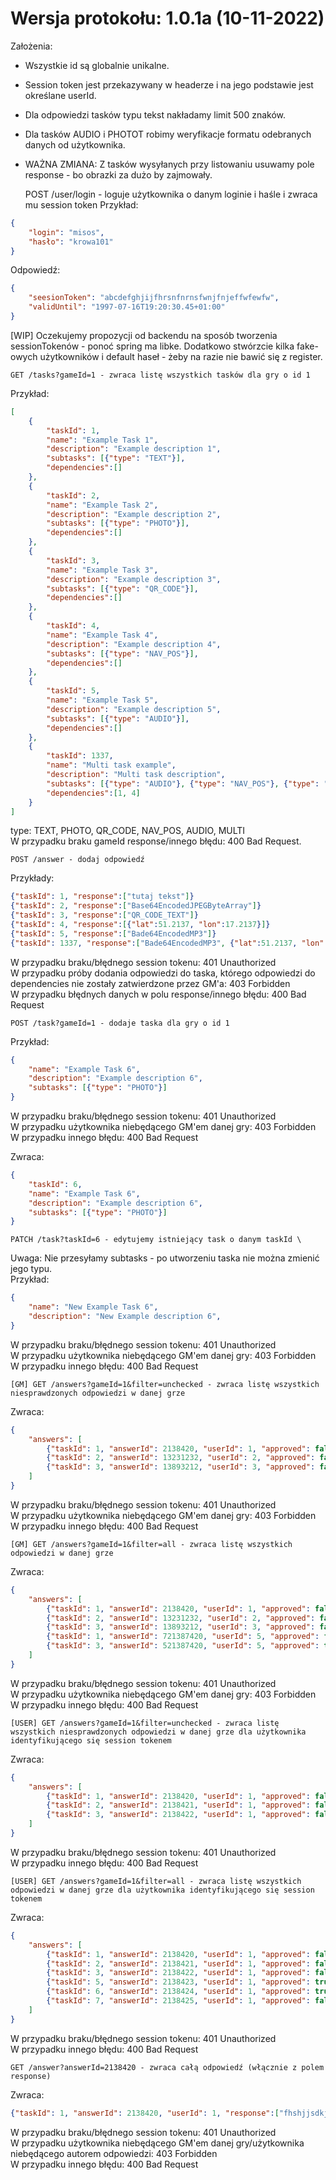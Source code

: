# Wersja protokołu: 1.0.1a (10-11-2022)

Założenia:
- Wszystkie id są globalnie unikalne.
- Session token jest przekazywany w headerze i na jego podstawie jest określane userId.
- Dla odpowiedzi tasków typu tekst nakładamy limit 500 znaków.
- Dla tasków AUDIO i PHOTOT robimy weryfikacje formatu odebranych danych od użytkownika.
- WAŻNA ZMIANA: Z tasków wysyłanych przy listowaniu usuwamy pole response - bo obrazki za dużo by zajmowały.

    POST /user/login - loguje użytkownika o danym loginie i haśle i zwraca mu session token
Przykład:
```JSON
{
    "login": "misos",
    "hasło": "krowa101"
}
```

Odpowiedź:
```JSON
{
    "seesionToken": "abcdefghjijfhrsnfnrnsfwnjfnjeffwfewfw",
    "validUntil": "1997-07-16T19:20:30.45+01:00"
}
```
[WIP] Oczekujemy propozycji od backendu na sposób tworzenia sessionTokenów - ponoć spring ma libke. Dodatkowo stwórzcie kilka fake-owych użytkowników i default haseł - żeby na razie nie bawić się z register.


    GET /tasks?gameId=1 - zwraca listę wszystkich tasków dla gry o id 1
Przykład:
```JSON
[
    {
        "taskId": 1,
        "name": "Example Task 1",
        "description": "Example description 1",
        "subtasks": [{"type": "TEXT"}],
        "dependencies":[]
    },
    {
        "taskId": 2,
        "name": "Example Task 2",
        "description": "Example description 2",
        "subtasks": [{"type": "PHOTO"}],
        "dependencies":[]
    },
    {
        "taskId": 3,
        "name": "Example Task 3",
        "description": "Example description 3",
        "subtasks": [{"type": "QR_CODE"}],
        "dependencies":[]
    },
    {
        "taskId": 4,
        "name": "Example Task 4",
        "description": "Example description 4",
        "subtasks": [{"type": "NAV_POS"}],
        "dependencies":[]
    },
    {
        "taskId": 5,
        "name": "Example Task 5",
        "description": "Example description 5",
        "subtasks": [{"type": "AUDIO"}],
        "dependencies":[]
    },
    {
        "taskId": 1337,
        "name": "Multi task example",
        "description": "Multi task description",
        "subtasks": [{"type": "AUDIO"}, {"type": "NAV_POS"}, {"type": "PHOTO"}],
        "dependencies":[1, 4]
    }
]
```
type: TEXT, PHOTO, QR_CODE, NAV_POS, AUDIO, MULTI \
W przypadku braku gameId response/innego błędu: 400 Bad Request.

    POST /answer - dodaj odpowiedź
Przykłady:
```JSON
{"taskId": 1, "response":["tutaj tekst"]}
{"taskId": 2, "response":["Base64EncodedJPEGByteArray"]}
{"taskId": 3, "response":["QR_CODE_TEXT"]}
{"taskId": 4, "response":[{"lat":51.2137, "lon":17.2137}]}
{"taskId": 5, "response":["Bade64EncodedMP3"]}
{"taskId": 1337, "response":["Bade64EncodedMP3", {"lat":51.2137, "lon":17.2137}, ["Base64EncodedJPEGByteArray"]]}
```
W przypadku braku/błędnego session tokenu: 401 Unauthorized \
W przypadku próby dodania odpowiedzi do taska, którego odpowiedzi do dependencies nie zostały zatwierdzone przez GM'a: 403 Forbidden \
W przypadku błędnych danych w polu response/innego błędu: 400 Bad Request

    POST /task?gameId=1 - dodaje taska dla gry o id 1
Przykład:
```JSON
{
    "name": "Example Task 6",
    "description": "Example description 6",
    "subtasks": [{"type": "PHOTO"}]
}
```
W przypadku braku/błędnego session tokenu: 401 Unauthorized \
W przypadku użytkownika niebędącego GM'em danej gry: 403 Forbidden \
W przypadku innego błędu: 400 Bad Request

Zwraca:
```JSON
{
    "taskId": 6,
    "name": "Example Task 6",
    "description": "Example description 6",
    "subtasks": [{"type": "PHOTO"}]
}
```

    PATCH /task?taskId=6 - edytujemy istniejący task o danym taskId \
Uwaga: Nie przesyłamy subtasks - po utworzeniu taska nie można zmienić jego typu. \
Przykład:
```JSON
{
    "name": "New Example Task 6",
    "description": "New Example description 6",
}
```
W przypadku braku/błędnego session tokenu: 401 Unauthorized \
W przypadku użytkownika niebędącego GM'em danej gry: 403 Forbidden \
W przypadku innego błędu: 400 Bad Request

    [GM] GET /answers?gameId=1&filter=unchecked - zwraca listę wszystkich niesprawdzonych odpowiedzi w danej grze
Zwraca:
```JSON
{
    "answers": [
        {"taskId": 1, "answerId": 2138420, "userId": 1, "approved": false, "checked": false},
        {"taskId": 2, "answerId": 13231232, "userId": 2, "approved": false, "checked": false},
        {"taskId": 3, "answerId": 13893212, "userId": 3, "approved": false, "checked": false}
    ]
}
```
W przypadku braku/błędnego session tokenu: 401 Unauthorized \
W przypadku użytkownika niebędącego GM'em danej gry: 403 Forbidden \
W przypadku innego błędu: 400 Bad Request

    [GM] GET /answers?gameId=1&filter=all - zwraca listę wszystkich odpowiedzi w danej grze
Zwraca:
```JSON
{
    "answers": [
        {"taskId": 1, "answerId": 2138420, "userId": 1, "approved": false, "checked": false},
        {"taskId": 2, "answerId": 13231232, "userId": 2, "approved": false, "checked": false},
        {"taskId": 3, "answerId": 13893212, "userId": 3, "approved": false, "checked": false},
        {"taskId": 1, "answerId": 721387420, "userId": 5, "approved": false, "checked": true},
        {"taskId": 3, "answerId": 521387420, "userId": 5, "approved": true, "checked": true},
    ]
}
```
W przypadku braku/błędnego session tokenu: 401 Unauthorized \
W przypadku użytkownika niebędącego GM'em danej gry: 403 Forbidden \
W przypadku innego błędu: 400 Bad Request

    [USER] GET /answers?gameId=1&filter=unchecked - zwraca listę wszystkich niesprawdzonych odpowiedzi w danej grze dla użytkownika identyfikującego się session tokenem
Zwraca:
```JSON
{
    "answers": [
        {"taskId": 1, "answerId": 2138420, "userId": 1, "approved": false, "checked": false},
        {"taskId": 2, "answerId": 2138421, "userId": 1, "approved": false, "checked": false},
        {"taskId": 3, "answerId": 2138422, "userId": 1, "approved": false, "checked": false}
    ]
}
```
W przypadku braku/błędnego session tokenu: 401 Unauthorized \
W przypadku innego błędu: 400 Bad Request

    [USER] GET /answers?gameId=1&filter=all - zwraca listę wszystkich odpowiedzi w danej grze dla użytkownika identyfikującego się session tokenem
Zwraca:
```JSON
{
    "answers": [
        {"taskId": 1, "answerId": 2138420, "userId": 1, "approved": false, "checked": false},
        {"taskId": 2, "answerId": 2138421, "userId": 1, "approved": false, "checked": false},
        {"taskId": 3, "answerId": 2138422, "userId": 1, "approved": false, "checked": false},
        {"taskId": 5, "answerId": 2138423, "userId": 1, "approved": true, "checked": true},
        {"taskId": 6, "answerId": 2138424, "userId": 1, "approved": true, "checked": true},
        {"taskId": 7, "answerId": 2138425, "userId": 1, "approved": false, "checked": true}
    ]
}
```
W przypadku braku/błędnego session tokenu: 401 Unauthorized \
W przypadku innego błędu: 400 Bad Request

    GET /answer?answerId=2138420 - zwraca całą odpowiedź (włącznie z polem response)
Zwraca:
```JSON
{"taskId": 1, "answerId": 2138420, "userId": 1, "response":["fhshjjsdkjfdsnjfnj fssnfknsndkfnskfsd sfnsnf" "approved"], "approved":false, "checked": false}
```
W przypadku braku/błędnego session tokenu: 401 Unauthorized \
W przypadku użytkownika niebędącego GM'em danej gry/użytkownika niebędącego autorem odpowiedzi: 403 Forbidden \
W przypadku innego błędu: 400 Bad Request
